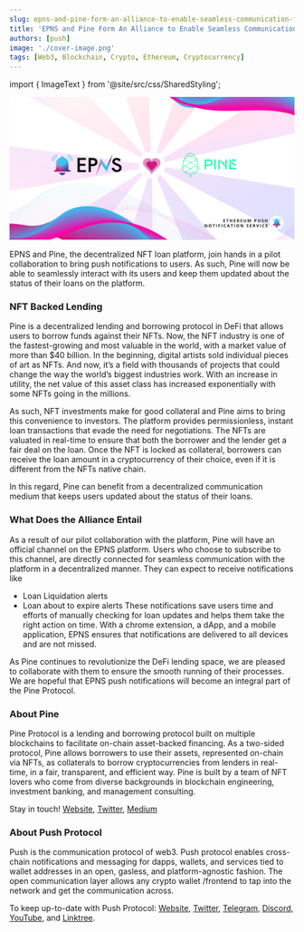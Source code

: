 ```yaml
---
slug: epns-and-pine-form-an-alliance-to-enable-seamless-communication-for-users
title: 'EPNS and Pine Form An Alliance to Enable Seamless Communication for Users'
authors: [push]
image: './cover-image.png'
tags: [Web3, Blockchain, Crypto, Ethereum, Cryptocurrency]
---
```

import { ImageText } from '@site/src/css/SharedStyling';

![Cover image of EPNS and Pine Form An Alliance to Enable Seamless Communication for Users](./cover-image.png)

EPNS and Pine, the decentralized NFT loan platform, join hands in a pilot collaboration to bring push notifications to users. As such, Pine will now be able to seamlessly interact with its users and keep them updated about the status of their loans on the platform.

<!--truncate-->

### NFT Backed Lending
Pine is a decentralized lending and borrowing protocol in DeFi that allows users to borrow funds against their NFTs. Now, the NFT industry is one of the fastest-growing and most valuable in the world, with a market value of more than $40 billion. In the beginning, digital artists sold individual pieces of art as NFTs. And now, it’s a field with thousands of projects that could change the way the world’s biggest industries work. With an increase in utility, the net value of this asset class has increased exponentially with some NFTs going in the millions.

As such, NFT investments make for good collateral and Pine aims to bring this convenience to investors. The platform provides permissionless, instant loan transactions that evade the need for negotiations. The NFTs are valuated in real-time to ensure that both the borrower and the lender get a fair deal on the loan. Once the NFT is locked as collateral, borrowers can receive the loan amount in a cryptocurrency of their choice, even if it is different from the NFTs native chain.

In this regard, Pine can benefit from a decentralized communication medium that keeps users updated about the status of their loans.


### What Does the Alliance Entail
As a result of our pilot collaboration with the platform, Pine will have an official channel on the EPNS platform. Users who choose to subscribe to this channel, are directly connected for seamless communication with the platform in a decentralized manner. They can expect to receive notifications like

- Loan Liquidation alerts
- Loan about to expire alerts
These notifications save users time and efforts of manually checking for loan updates and helps them take the right action on time. With a chrome extension, a dApp, and a mobile application, EPNS ensures that notifications are delivered to all devices and are not missed.

As Pine continues to revolutionize the DeFi lending space, we are pleased to collaborate with them to ensure the smooth running of their processes. We are hopeful that EPNS push notifications will become an integral part of the Pine Protocol.

### About Pine

Pine Protocol is a lending and borrowing protocol built on multiple blockchains to facilitate on-chain asset-backed financing. As a two-sided protocol, Pine allows borrowers to use their assets, represented on-chain via NFTs, as collaterals to borrow cryptocurrencies from lenders in real-time, in a fair, transparent, and efficient way. Pine is built by a team of NFT lovers who come from diverse backgrounds in blockchain engineering, investment banking, and management consulting.

Stay in touch! [Website](https://pine.loans/), [Twitter](https://twitter.com/PineLoans), [Medium](https://medium.com/@PineLoans)


### About Push Protocol

Push is the communication protocol of web3. Push protocol enables cross-chain notifications and messaging for dapps, wallets, and services tied to wallet addresses in an open, gasless, and platform-agnostic fashion. The open communication layer allows any crypto wallet /frontend to tap into the network and get the communication across.

To keep up-to-date with Push Protocol: [Website](https://push.org/), [Twitter](https://twitter.com/pushprotocol), [Telegram](https://t.me/epnsproject), [Discord](https://discord.gg/pushprotocol), [YouTube](https://www.youtube.com/c/EthereumPushNotificationService), and [Linktree](https://linktr.ee/pushprotocol).

